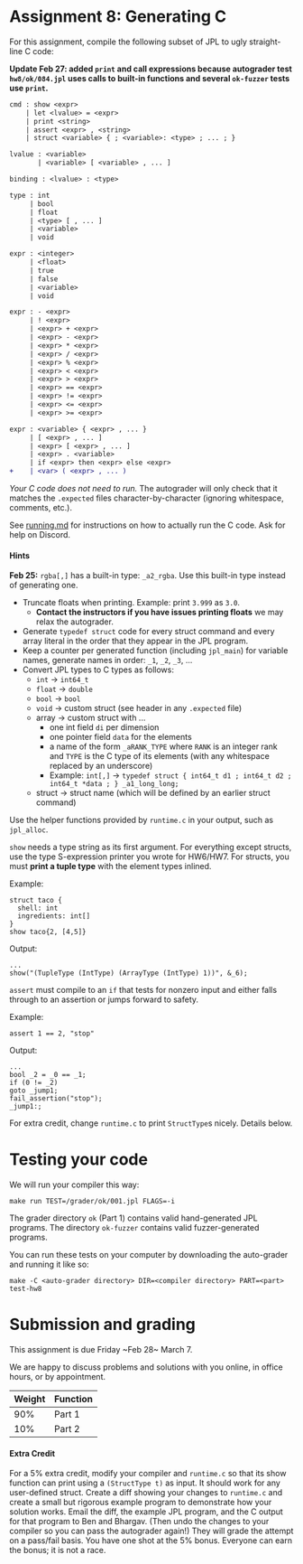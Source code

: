 Assignment 8: Generating C
==========================

For this assignment, compile the following subset of JPL to ugly straight-line
C code:

**Update Feb 27: added `print` and call expressions because autograder test `hw8/ok/084.jpl`
uses calls to built-in functions and several `ok-fuzzer` tests use `print`.**

```diff
cmd : show <expr>
    | let <lvalue> = <expr>
    | print <string>
    | assert <expr> , <string>
    | struct <variable> { ; <variable>: <type> ; ... ; }

lvalue : <variable>
       | <variable> [ <variable> , ... ]

binding : <lvalue> : <type>

type : int
     | bool
     | float
     | <type> [ , ... ]
     | <variable>
     | void

expr : <integer>
     | <float>
     | true
     | false
     | <variable>
     | void

expr : - <expr>
     | ! <expr>
     | <expr> + <expr>
     | <expr> - <expr>
     | <expr> * <expr>
     | <expr> / <expr>
     | <expr> % <expr>
     | <expr> < <expr>
     | <expr> > <expr>
     | <expr> == <expr>
     | <expr> != <expr>
     | <expr> <= <expr>
     | <expr> >= <expr>

expr : <variable> { <expr> , ... }
     | [ <expr> , ... ]
     | <expr> [ <expr> , ... ]
     | <expr> . <variable>
     | if <expr> then <expr> else <expr>
+    | <var> ( <expr> , ... )
```

*Your C code does not need to run.* The autograder will only check that it
matches the `.expected` files character-by-character (ignoring whitespace,
comments, etc.).

See [running.md](./running.md) for instructions on how to actually run the C
code. Ask for help on Discord.

#### Hints


**Feb 25:** `rgba[,]` has a built-in type: `_a2_rgba`. Use this built-in type instead of generating one.

* Truncate floats when printing. Example: print `3.999` as `3.0`.
  - **Contact the instructors if you have issues printing floats** we may relax the autograder.
* Generate `typedef struct` code for every struct command and every array
  literal in the order that they appear in the JPL program.
* Keep a counter per generated function (including `jpl_main`) for variable names, generate names in order: `_1`, `_2`, `_3`, ...
* Convert JPL types to C types as follows:
  - `int` -> `int64_t`
  - `float` -> `double`
  - `bool` -> `bool`
  - `void` -> custom struct (see header in any `.expected` file)
  - array -> custom struct with ...
    + one int field `di` per dimension
    + one pointer field `data` for the elements
    + a name of the form `_aRANK_TYPE` where `RANK` is an integer rank and `TYPE` is the C type of its elements (with any whitespace replaced by an underscore)
    + Example: `int[,]` -> `typedef struct { int64_t d1 ; int64_t d2 ; int64_t *data ; } _a1_long_long;`
  - struct -> struct name (which will be defined by an earlier struct command)

Use the helper functions provided by `runtime.c` in your output, such as `jpl_alloc`.

`show` needs a type string as its first argument. For everything except structs, use the
type S-expression printer you wrote for HW6/HW7. For structs, you must **print a tuple type** with
the element types inlined.

Example:

```
struct taco {
  shell: int
  ingredients: int[]
}
show taco{2, [4,5]}
```

Output:

```
...
show("(TupleType (IntType) (ArrayType (IntType) 1))", &_6);
```

`assert` must compile to an `if` that tests for nonzero input and either falls through to an
assertion or jumps forward to safety.

Example:

```
assert 1 == 2, "stop"
```

Output:

```
...
bool _2 = _0 == _1;
if (0 != _2)
goto _jump1;
fail_assertion("stop");
_jump1:;
```

For extra credit, change `runtime.c` to print `StructType`s nicely. Details below.


# Testing your code

We will run your compiler this way:

    make run TEST=/grader/ok/001.jpl FLAGS=-i

The grader directory `ok` (Part 1) contains valid hand-generated JPL programs.
The directory `ok-fuzzer` contains valid fuzzer-generated programs.

You can run these tests on your computer by downloading the
auto-grader and running it like so:

    make -C <auto-grader directory> DIR=<compiler directory> PART=<part> test-hw8


# Submission and grading

This assignment is due Friday ~Feb 28~ March 7.

We are happy to discuss problems and solutions with you online, in office
hours, or by appointment.

| Weight | Function |
|--------|----------|
| 90%    | Part 1   |
| 10%    | Part 2   |


#### Extra Credit

For a 5% extra credit, modify your compiler and `runtime.c` so that its show
function can print using a `(StructType t)` as input. It should work for any
user-defined struct. Create a diff showing your changes to `runtime.c` and
create a small but rigorous example program to demonstrate how your solution
works. Email the diff, the example JPL program, and the C output for that program
to Ben and Bhargav. (Then undo the changes to your compiler so you can pass the
autograder again!) They will grade the attempt on a pass/fail basis. You have
one shot at the 5% bonus. Everyone can earn the bonus; it is not a race.


